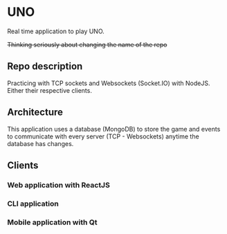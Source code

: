 # UNO
Real time application to play UNO.

~~Thinking seriously about changing the name of the repo~~

## Repo description
Practicing with TCP sockets and Websockets (Socket.IO) with NodeJS. Either their respective clients.

## Architecture
This application uses a database (MongoDB) to store the game and events to communicate with every server (TCP - Websockets) anytime the database has changes. 

## Clients

### Web application with ReactJS

### CLI application

### Mobile application with Qt
